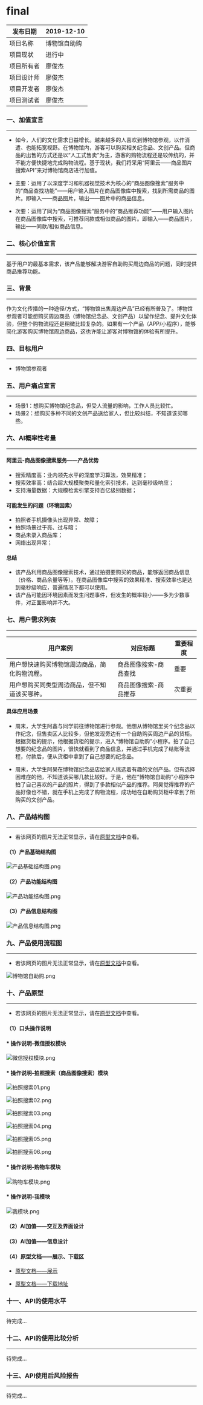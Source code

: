 # final
|发布日期 | 2019-12-10 | 
-|-|
项目名称| 博物馆自助购 | 
项目现状| 进行中| 
项目所有者| 廖俊杰| 
项目设计师| 廖俊杰| 
项目开发者|廖俊杰| 
项目测试者| 廖俊杰| 
### 一、加值宣言
*** 
- 如今，人们的文化需求日益增长。越来越多的人喜欢到博物馆参观，以作消遣、也能拓宽视野。在博物馆内，游客可以购买相关纪念品、文创产品。但商品的出售的方式还是以“人工式售卖”为主，游客的购物流程还是较传统的，并不能方便快捷地完成购物流程。基于现状，我们将采用“阿里云——商品图片搜索API”来对博物馆商店进行加值。

- 主要：运用了以深度学习和机器视觉技术为核心的“商品图像搜索”服务中的“商品查找功能”——用户输入图片在商品图像库中搜索，找到所需商品的图片。即输入——商品图片，输出——图片中的商品信息。

- 次要：运用了同为“商品图像搜索”服务中的“商品推荐功能”——用户输入图片在商品图像库中搜索，可推荐同款或相似商品的图片。即输入——商品图片，输出——同款/相似商品信息。

### 二、核心价值宣言
***
基于用户的最基本需求，该产品能够解决游客自助购买周边商品的问题，同时提供商品推荐功能。

### 三、背景
***
作为文化传播的一种途径/方式，“博物馆出售周边产品”已经有所普及了。博物馆参观者可能想购买周边商品（博物馆纪念品、文创产品）以留作纪念、提升文化体验，但整个购物流程还是稍微比较复杂的。如果有一个产品（APP/小程序），能够简化游客购买博物馆周边商品，这也许能让游客对博物馆的体验有所提升。

### 四、目标用户
***
- 博物馆参观者


### 五、用户痛点宣言
***
- 场景1：想购买博物馆纪念品，但受人流量的影响，工作人员比较忙。
- 场景2：想购买多种不同的文创产品送给家人，但比较纠结，不知道该买哪些。

### 六、AI概率性考量
***
#### 阿里云-商品图像搜索服务——产品优势
- 搜索精度高：业内领先水平的深度学习算法，效果精准；
- 搜索效率高：结合超大规模聚类和量化索引技术，达到毫秒级响应；
- 支持海量数据：大规模检索引擎支持百亿级别数据；

#### 可能发生的问题（环境因素）
- 拍照者手机摄像头出现异常、故障；
- 拍照场景过于亮、过与暗；
- 商品未录入商品库；
- 网络出现异常；
#### 总结
- 该产品利用商品图像搜索技术，通过拍摄要购买的商品，能够返回商品信息（价格、商品余量等等）。在商品图像库中搜索的效果精准、搜索效率也是达到毫秒级响应，普遍情况下都可以使用。
- 该产品可能因环境因素而发生问题事件，但发生的概率较小——多为少数事件，对正面影响并不大。

### 七、用户需求列表
***
用户案例 | 对应标题 |  重要程度
-|-|-
用户想快速购买博物馆周边商品，简化购物流程。| 商品图像搜索-商品查找| 重要 |
用户想购买同类型周边商品，但不知道该买哪种。| 商品图像搜索-商品推荐| 次重要|


#### 具体应用场景
- 周末，大学生阿鑫与同学前往博物馆进行参观。他想从博物馆里买个纪念品以作纪念，但售卖区人比较多，但他发现旁边有一个自助购买周边产品的货柜。根据货柜的提示，他根据货柜的提示，进入“博物馆自助购”小程序。拍了自己想要的纪念品的图片，很快就看到了商品信息，并通过手机完成了结账等流程，付款后，便从货柜中拿到了自己想要的纪念品。

- 周末，大学生阿昊在博物馆纪念品店给家人挑选着有趣的文创产品。但有选择困难症的他，不知道该买哪几款比较好。于是，他在“博物馆自助购”小程序中拍了自己喜欢的产品的照片，得到了多款相似产品的推荐。阿昊觉得推荐的产品好像也不错，就在手机上完成了购物流程，成功地在自助购货柜中拿到了所购买的文创产品。


### 八、产品结构图
***
- 若该网页的图片无法正常显示，请在[原型文档](http://nfunm047.gitee.io/museum_self_purchase_prototype)中查看。

#### （1）产品基础结构图

![产品基础结构图.png](https://upload-images.jianshu.io/upload_images/9455181-c8f12d5506f7a4b9.png?imageMogr2/auto-orient/strip%7CimageView2/2/w/1240)


#### （2）产品功能结构图

![产品功能结构图.png](https://upload-images.jianshu.io/upload_images/9455181-b984b12dc1a0b723.png?imageMogr2/auto-orient/strip%7CimageView2/2/w/1240)

#### （3）产品信息结构图

![产品信息结构图.png](https://upload-images.jianshu.io/upload_images/9455181-3343777f7ce1b583.png?imageMogr2/auto-orient/strip%7CimageView2/2/w/1240)

### 九、产品使用流程图
***
- 若该网页的图片无法正常显示，请在[原型文档](http://nfunm047.gitee.io/museum_self_purchase_prototype)中查看。

![博物馆自助购.png](https://upload-images.jianshu.io/upload_images/9455181-47e203889ba76b64.png?imageMogr2/auto-orient/strip%7CimageView2/2/w/1240)

### 十、产品原型
***
- 若该网页的图片无法正常显示，请在[原型文档](http://nfunm047.gitee.io/museum_self_purchase_prototype)中查看。

#### （1）口头操作说明
#### * 操作说明-微信授权模块

![微信授权模块.png](https://upload-images.jianshu.io/upload_images/9455181-f95f279a8324222c.png?imageMogr2/auto-orient/strip%7CimageView2/2/w/1240)



#### * 操作说明-拍照搜索（商品图像搜索）模块

![拍照搜索01.png](https://upload-images.jianshu.io/upload_images/9455181-bf19d1a5177e8035.png?imageMogr2/auto-orient/strip%7CimageView2/2/w/1240)

![拍照搜索02.png](https://upload-images.jianshu.io/upload_images/9455181-dd14c1d41794db68.png?imageMogr2/auto-orient/strip%7CimageView2/2/w/1240)

![拍照搜索03.png](https://upload-images.jianshu.io/upload_images/9455181-49732efd9322e082.png?imageMogr2/auto-orient/strip%7CimageView2/2/w/1240)

![拍照搜索04.png](https://upload-images.jianshu.io/upload_images/9455181-2bd7b22e4ba6c937.png?imageMogr2/auto-orient/strip%7CimageView2/2/w/1240)

![拍照搜索05.png](https://upload-images.jianshu.io/upload_images/9455181-7a418c39bb450bf2.png?imageMogr2/auto-orient/strip%7CimageView2/2/w/1240)

![拍照搜索06.png](https://upload-images.jianshu.io/upload_images/9455181-aae00848d2d53835.png?imageMogr2/auto-orient/strip%7CimageView2/2/w/1240)



#### * 操作说明-购物车模块

![购物车模块.png](https://upload-images.jianshu.io/upload_images/9455181-580406b186e7fdad.png?imageMogr2/auto-orient/strip%7CimageView2/2/w/1240)


#### * 操作说明-我模块

![我模块.png](https://upload-images.jianshu.io/upload_images/9455181-c25d919cbc6f90d3.png?imageMogr2/auto-orient/strip%7CimageView2/2/w/1240)


#### （2）AI加值——交互及界面设计

#### （3）AI加值——信息设计

#### （4）原型文档——展示、下载区
- [原型文档——展示](http://nfunm047.gitee.io/museum_self_purchase_prototype)

- [原型文档——下载地址](https://github.com/Liaojunjie2333/museum_self_purchase_prototype)
### 十一、API的使用水平
***
待完成...

### 十二、API的使用比较分析
***
待完成...

### 十三、API使用后风险报告
***
待完成...

